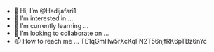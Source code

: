 - 👋 Hi, I’m @Hadijafari1
- 👀 I’m interested in ...
- 🌱 I’m currently learning ...
- 💞️ I’m looking to collaborate on ...
- 📫 How to reach me ...
TE1qGmHw5rXcKqFN2T56njfRK6pTBz6nYc
<!---
Hadijafari1/Hadijafari1 is a ✨ special ✨ repository because its `README.md` (this file) appears on your GitHub profile.
You can click the Preview link to take a look at your changes.
--ç²->
þď
